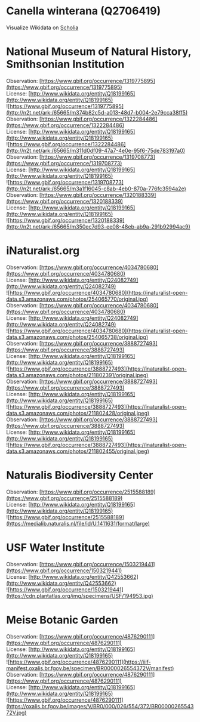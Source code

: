 
Canella winterana (Q2706419)
============================
  
Visualize Wikidata on [Scholia](https://scholia.toolforge.org/taxon/Q2706419)
# National Museum of Natural History, Smithsonian Institution
  
Observation: [https://www.gbif.org/occurrence/1319775895](https://www.gbif.org/occurrence/1319775895)  
License: [http://www.wikidata.org/entity/Q18199165](http://www.wikidata.org/entity/Q18199165)  
![https://www.gbif.org/occurrence/1319775895](http://n2t.net/ark:/65665/m374b82c5d-a013-48d7-b004-2e79cca38ff5)  
Observation: [https://www.gbif.org/occurrence/1322284486](https://www.gbif.org/occurrence/1322284486)  
License: [http://www.wikidata.org/entity/Q18199165](http://www.wikidata.org/entity/Q18199165)  
![https://www.gbif.org/occurrence/1322284486](http://n2t.net/ark:/65665/m311d0df09-47a7-4e0e-95f6-75de783197a0)  
Observation: [https://www.gbif.org/occurrence/1319708773](https://www.gbif.org/occurrence/1319708773)  
License: [http://www.wikidata.org/entity/Q18199165](http://www.wikidata.org/entity/Q18199165)  
![https://www.gbif.org/occurrence/1319708773](http://n2t.net/ark:/65665/m3a1f16045-c8ab-4eb0-870a-776fc3594a2e)  
Observation: [https://www.gbif.org/occurrence/1320188339](https://www.gbif.org/occurrence/1320188339)  
License: [http://www.wikidata.org/entity/Q18199165](http://www.wikidata.org/entity/Q18199165)  
![https://www.gbif.org/occurrence/1320188339](http://n2t.net/ark:/65665/m350ec7d93-ee08-48eb-ab9a-291b92994ac9)
# iNaturalist.org
  
Observation: [https://www.gbif.org/occurrence/4034780680](https://www.gbif.org/occurrence/4034780680)  
License: [http://www.wikidata.org/entity/Q24082749](http://www.wikidata.org/entity/Q24082749)  
![https://www.gbif.org/occurrence/4034780680](https://inaturalist-open-data.s3.amazonaws.com/photos/254065770/original.jpg)  
Observation: [https://www.gbif.org/occurrence/4034780680](https://www.gbif.org/occurrence/4034780680)  
License: [http://www.wikidata.org/entity/Q24082749](http://www.wikidata.org/entity/Q24082749)  
![https://www.gbif.org/occurrence/4034780680](https://inaturalist-open-data.s3.amazonaws.com/photos/254065738/original.jpg)  
Observation: [https://www.gbif.org/occurrence/3888727493](https://www.gbif.org/occurrence/3888727493)  
License: [http://www.wikidata.org/entity/Q18199165](http://www.wikidata.org/entity/Q18199165)  
![https://www.gbif.org/occurrence/3888727493](https://inaturalist-open-data.s3.amazonaws.com/photos/211802391/original.jpeg)  
Observation: [https://www.gbif.org/occurrence/3888727493](https://www.gbif.org/occurrence/3888727493)  
License: [http://www.wikidata.org/entity/Q18199165](http://www.wikidata.org/entity/Q18199165)  
![https://www.gbif.org/occurrence/3888727493](https://inaturalist-open-data.s3.amazonaws.com/photos/211802428/original.jpeg)  
Observation: [https://www.gbif.org/occurrence/3888727493](https://www.gbif.org/occurrence/3888727493)  
License: [http://www.wikidata.org/entity/Q18199165](http://www.wikidata.org/entity/Q18199165)  
![https://www.gbif.org/occurrence/3888727493](https://inaturalist-open-data.s3.amazonaws.com/photos/211802455/original.jpeg)
# Naturalis Biodiversity Center
  
Observation: [https://www.gbif.org/occurrence/2515588189](https://www.gbif.org/occurrence/2515588189)  
License: [http://www.wikidata.org/entity/Q18199165](http://www.wikidata.org/entity/Q18199165)  
![https://www.gbif.org/occurrence/2515588189](https://medialib.naturalis.nl/file/id/U.1411631/format/large)
# USF Water Institute
  
Observation: [https://www.gbif.org/occurrence/1503219441](https://www.gbif.org/occurrence/1503219441)  
License: [http://www.wikidata.org/entity/Q42553662](http://www.wikidata.org/entity/Q42553662)  
![https://www.gbif.org/occurrence/1503219441](https://cdn.plantatlas.org/img/specimens/USF/194953.jpg)
# Meise Botanic Garden
  
Observation: [https://www.gbif.org/occurrence/4876290111](https://www.gbif.org/occurrence/4876290111)  
License: [http://www.wikidata.org/entity/Q18199165](http://www.wikidata.org/entity/Q18199165)  
![https://www.gbif.org/occurrence/4876290111](https://iiif-manifest.oxalis.br.fgov.be/specimen/BR0000026554372V/manifest)  
Observation: [https://www.gbif.org/occurrence/4876290111](https://www.gbif.org/occurrence/4876290111)  
License: [http://www.wikidata.org/entity/Q18199165](http://www.wikidata.org/entity/Q18199165)  
![https://www.gbif.org/occurrence/4876290111](https://oxalis.br.fgov.be/images/V/BR0/000/026/554/372/BR0000026554372V.jpg)